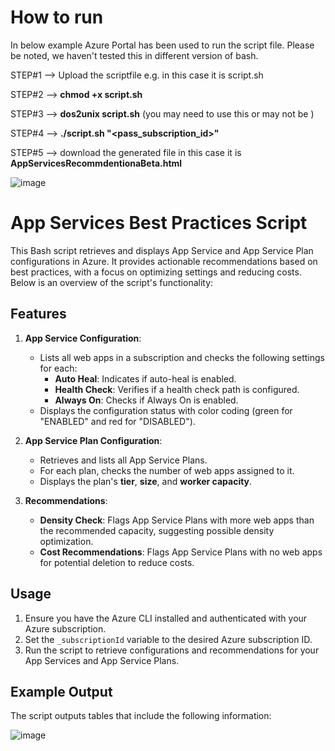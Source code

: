 
# How to run

In below example Azure Portal has been used to run the script file. Please be noted, we haven't tested this in different version of bash.

STEP#1 --> Upload the scriptfile e.g. in this case it is script.sh

STEP#2 --> **chmod +x script.sh**

STEP#3 --> **dos2unix script.sh**  (you may need to use this or may not be )

STEP#4 --> **./script.sh "<pass_subscription_id>"**

STEP#5 --> download the generated file in this case it is **AppServicesRecommdentionaBeta.html**

![image](https://github.com/user-attachments/assets/be024096-88e3-420a-bbe7-05292c9601a6)


# App Services Best Practices Script

This Bash script retrieves and displays App Service and App Service Plan configurations in Azure. It provides actionable recommendations based on best practices, with a focus on optimizing settings and reducing costs. Below is an overview of the script's functionality:

## Features

1. **App Service Configuration**:
   - Lists all web apps in a subscription and checks the following settings for each:
     - **Auto Heal**: Indicates if auto-heal is enabled.
     - **Health Check**: Verifies if a health check path is configured.
     - **Always On**: Checks if Always On is enabled.
   - Displays the configuration status with color coding (green for "ENABLED" and red for "DISABLED").

2. **App Service Plan Configuration**:
   - Retrieves and lists all App Service Plans.
   - For each plan, checks the number of web apps assigned to it.
   - Displays the plan's **tier**, **size**, and **worker capacity**.
   
3. **Recommendations**:
   - **Density Check**: Flags App Service Plans with more web apps than the recommended capacity, suggesting possible density optimization.
   - **Cost Recommendations**: Flags App Service Plans with no web apps for potential deletion to reduce costs.

## Usage

1. Ensure you have the Azure CLI installed and authenticated with your Azure subscription.
2. Set the `_subscriptionId` variable to the desired Azure subscription ID.
3. Run the script to retrieve configurations and recommendations for your App Services and App Service Plans.

## Example Output

The script outputs tables that include the following information:

![image](https://github.com/user-attachments/assets/ad402659-b37e-4c3b-8f30-6c263b3fc55b)



